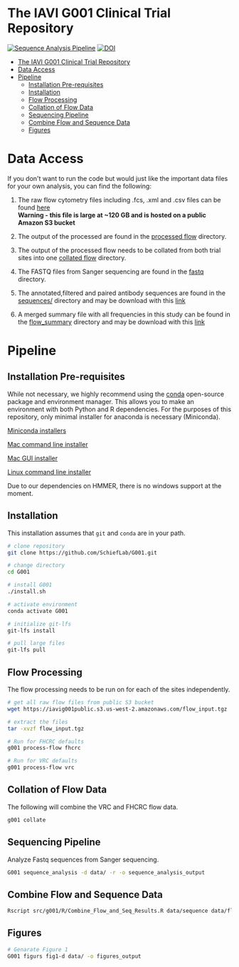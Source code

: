 # The IAVI G001 Clinical Trial Repository

[![Sequence Analysis Pipeline](https://github.com/SchiefLab/G001/workflows/Sequence%20Analysis%20Pipeline/badge.svg)](https://github.com/SchiefLab/G001/actions/workflows/integration.yml)
[![DOI](https://zenodo.org/badge/517925817.svg)](https://zenodo.org/badge/latestdoi/517925817)

- [The IAVI G001 Clinical Trial Repository](#the-iavi-g001-clinical-trial-repository)
- [Data Access](#data-access)
- [Pipeline](#pipeline)
  - [Installation Pre-requisites](#installation-pre-requisites)
  - [Installation](#installation)
  - [Flow Processing](#flow-processing)
  - [Collation of Flow Data](#collation-of-flow-data)
  - [Sequencing Pipeline](#sequencing-pipeline)
  - [Combine Flow and Sequence Data](#combine-flow-and-sequence-data)
  - [Figures](#figures)

# Data Access

If you don't want to run the code but would just like the important data files for your own analysis, you can find the following:

1. The raw flow cytometry files including .fcs, .xml and .csv files can be found [here](https://iavig001public.s3.us-west-2.amazonaws.com/flow_input.tgz)
   <br> **Warning - this file is large at ~120 GB and is hosted on a public Amazon S3 bucket**

2. The output of the processed are found in the [processed flow](data/flow/processed_flow/) directory.

3. The output of the processed flow needs to be collated from both trial sites into one [collated flow](data/flow/collated_flow/) directory.

4. The FASTQ files from Sanger sequencing are found in the [fastq](data/sequence/fastq) directory.

5. The annotated,filtered and paired antibody sequences are found in the [sequences/](data/figures/sequences/) directory and may be download with this [link](https://github.com/SchiefLab/G001/raw/main/data/figures/sequences/unblinded_sequences.csv.gz)

6. A merged summary file with all frequencies in this study can be found in the [flow_summary](data/figures/flow_summary) directory and may be download with this [link](https://github.com/SchiefLab/G001/raw/main/data/figures/flow_summary/flow_and_sequences.csv.gz)

# Pipeline

## Installation Pre-requisites

While not necessary, we highly recommend using the [conda](https://docs.conda.io/en/latest/) open-source package and environment manager. This allows you to make an environment with both Python and R dependencies. For the purposes of this repository, only minimal installer for anaconda is necessary (Miniconda).

<ins>Miniconda installers</ins>

[Mac command line installer](https://repo.anaconda.com/miniconda/Miniconda3-latest-MacOSX-x86_64.sh)

[Mac GUI installer](https://repo.anaconda.com/miniconda/Miniconda3-latest-MacOSX-x86_64.pkg)

[Linux command line installer](https://repo.anaconda.com/miniconda/Miniconda3-latest-Linux-x86_64.sh)

Due to our dependencies on HMMER, there is no windows support at the moment.

## Installation

This installation assumes that `git` and `conda` are in your path.

```bash
# clone repository
git clone https://github.com/SchiefLab/G001.git

# change directory
cd G001

# install G001
./install.sh

# activate environment
conda activate G001

# initialize git-lfs
git-lfs install

# pull large files
git-lfs pull
```

## Flow Processing

The flow processing needs to be run on for each of the sites independently.

```bash
# get all raw flow files from public S3 bucket
wget https://iavig001public.s3.us-west-2.amazonaws.com/flow_input.tgz

# extract the files
tar -xvzf flow_input.tgz

# Run for FHCRC defaults
g001 process-flow fhcrc

# Run for VRC defaults 
g001 process-flow vrc 
```

## Collation of Flow Data

The following will combine the VRC and FHCRC flow data.

```bash
g001 collate 
```

## Sequencing Pipeline

Analyze Fastq sequences from Sanger sequencing.

```bash
G001 sequence_analysis -d data/ -r -o sequence_analysis_output
```

## Combine Flow and Sequence Data

```bash
Rscript src/g001/R/Combine_Flow_and_Seq_Results.R data/sequence data/flow/collated_flow
```

## Figures

```bash
# Genarate Figure 1
G001 figurs fig1-d data/ -o figures_output
```
